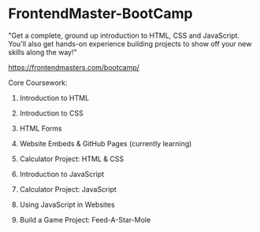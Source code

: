# FrontendMaster-BootCamp

"Get a complete, ground up introduction to HTML, CSS and JavaScript. You'll also get hands-on experience building projects to show off your new skills along the way!"

https://frontendmasters.com/bootcamp/


Core Coursework:

1. Introduction to HTML

2. Introduction to CSS

3. HTML Forms

4. Website Embeds & GitHub Pages (currently learning)

5. Calculator Project: HTML & CSS

6. Introduction to JavaScript

7. Calculator Project: JavaScript

8. Using JavaScript in Websites

9. Build a Game Project: Feed-A-Star-Mole
